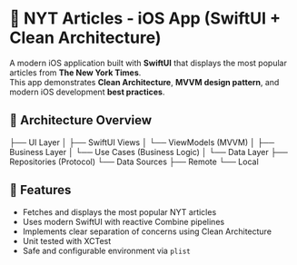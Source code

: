 # 📰 NYT Articles - iOS App (SwiftUI + Clean Architecture)

A modern iOS application built with **SwiftUI** that displays the most popular articles from **The New York Times**.  
This app demonstrates **Clean Architecture**, **MVVM design pattern**, and modern iOS development **best practices**.


## 🧱 Architecture Overview

├── UI Layer
│ ├── SwiftUI Views
│ └── ViewModels (MVVM)
│
├── Business Layer
│ └── Use Cases (Business Logic)
│
└── Data Layer
├── Repositories (Protocol)
└── Data Sources
├── Remote
└── Local

## 🚀 Features

- Fetches and displays the most popular NYT articles
- Uses modern SwiftUI with reactive Combine pipelines
- Implements clear separation of concerns using Clean Architecture
- Unit tested with XCTest
- Safe and configurable environment via `plist`


